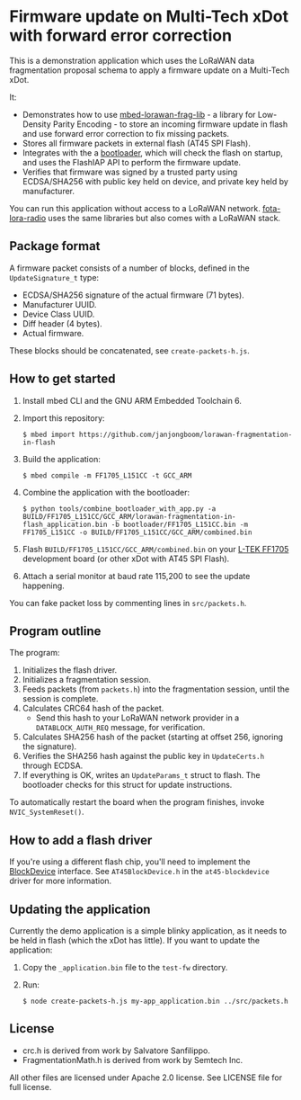 # Firmware update on Multi-Tech xDot with forward error correction

This is a demonstration application which uses the LoRaWAN data fragmentation proposal schema to apply a firmware update on a Multi-Tech xDot.

It:

* Demonstrates how to use [mbed-lorawan-frag-lib](https://github.com/janjongboom/mbed-lorawan-frag-lib) - a library for Low-Density Parity Encoding - to store an incoming firmware update in flash and use forward error correction to fix missing packets.
* Stores all firmware packets in external flash (AT45 SPI Flash).
* Integrates with the a [bootloader](https://github.com/armmbed/mbed-bootloader), which will check the flash on startup, and uses the FlashIAP API to perform the firmware update.
* Verifies that firmware was signed by a trusted party using ECDSA/SHA256 with public key held on device, and private key held by manufacturer.

You can run this application without access to a LoRaWAN network. [fota-lora-radio](https://github.com/armmbed/fota-lora-radio) uses the same libraries but also comes with a LoRaWAN stack.

## Package format

A firmware packet consists of a number of blocks, defined in the `UpdateSignature_t` type:

* ECDSA/SHA256 signature of the actual firmware (71 bytes).
* Manufacturer UUID.
* Device Class UUID.
* Diff header (4 bytes).
* Actual firmware.

These blocks should be concatenated, see `create-packets-h.js`.

## How to get started

1. Install mbed CLI and the GNU ARM Embedded Toolchain 6.
1. Import this repository:

    ```
    $ mbed import https://github.com/janjongboom/lorawan-fragmentation-in-flash
    ```

1. Build the application:

    ```
    $ mbed compile -m FF1705_L151CC -t GCC_ARM
    ```

1. Combine the application with the bootloader:

    ```
    $ python tools/combine_bootloader_with_app.py -a BUILD/FF1705_L151CC/GCC_ARM/lorawan-fragmentation-in-flash_application.bin -b bootloader/FF1705_L151CC.bin -m FF1705_L151CC -o BUILD/FF1705_L151CC/GCC_ARM/combined.bin
    ```

1. Flash `BUILD/FF1705_L151CC/GCC_ARM/combined.bin` on your [L-TEK FF1705](https://os.mbed.com/platforms/L-TEK-FF1705/) development board (or other xDot with AT45 SPI Flash).
1. Attach a serial monitor at baud rate 115,200 to see the update happening.

You can fake packet loss by commenting lines in `src/packets.h`.

## Program outline

The program:

1. Initializes the flash driver.
1. Initializes a fragmentation session.
1. Feeds packets (from `packets.h`) into the fragmentation session, until the session is complete.
1. Calculates CRC64 hash of the packet.
    * Send this hash to your LoRaWAN network provider in a `DATABLOCK_AUTH_REQ` message, for verification.
1. Calculates SHA256 hash of the packet (starting at offset 256, ignoring the signature).
1. Verifies the SHA256 hash against the public key in `UpdateCerts.h` through ECDSA.
1. If everything is OK, writes an `UpdateParams_t` struct to flash. The bootloader checks for this struct for update instructions.

To automatically restart the board when the program finishes, invoke `NVIC_SystemReset()`.

## How to add a flash driver

If you're using a different flash chip, you'll need to implement the [BlockDevice](https://docs.mbed.com/docs/mbed-os-api-reference/en/latest/APIs/storage/block_device/) interface. See `AT45BlockDevice.h` in the `at45-blockdevice` driver for more information.

## Updating the application

Currently the demo application is a simple blinky application, as it needs to be held in flash (which the xDot has little). If you want to update the application:

1. Copy the `_application.bin` file to the `test-fw` directory.
1. Run:

    ```
    $ node create-packets-h.js my-app_application.bin ../src/packets.h
    ```

## License

* crc.h is derived from work by Salvatore Sanfilippo.
* FragmentationMath.h is derived from work by Semtech Inc.

All other files are licensed under Apache 2.0 license. See LICENSE file for full license.
